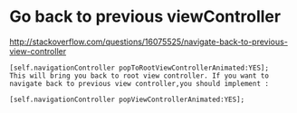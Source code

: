 # Go back to previous viewController


http://stackoverflow.com/questions/16075525/navigate-back-to-previous-view-controller

	[self.navigationController popToRootViewControllerAnimated:YES];
	This will bring you back to root view controller. If you want to navigate back to previous view controller,you should implement :
	
	[self.navigationController popViewControllerAnimated:YES];